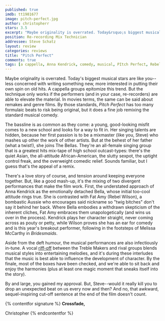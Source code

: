 ```yaml
---
published: true
imdb: tt1981677
image: pitch-perfect.jpg
author: christopherr
stars: 3.5
excerpt: "Maybe originality is overrated. Today&rsquo;s biggest musical stars are like you&mdash;less concerned with writing something new, more interested in putting their own spin on old hits."
position: Re-recording Mix Technician
addressee: Steve Schatz
layout: review
categories: reviews
title: "Pitch Perfect"
comments: true
tags: [a cappella, Anna Kendrick, comedy, musical, PItch Perfect, Rebel Wilson, Uncategorized]
---
```

Maybe originality is overrated. Today's biggest musical stars are like you--less concerned with writing something new, more interested in putting their own spin on old hits. A cappella groups epitomize this trend. But the technique only works if the performers (and in your case, re-recorders) are able to elevate the material. In movies terms, the same can be said about remakes and genre films. By those standards, _Pitch Perfect_ has too many formulaic beats to risk being original, but it does a fine job remixing the standard musical comedy. 

The bassline is as common as they come: a young, good-looking misfit comes to a new school and looks for a way to fit in. Her singing talents are hidden, because her first passion is to be a mixmaster (like you, Steve) who mashes up other the work of other artists. But at the behest of her father (what a twist!), she joins The Bellas. They're an all-female singing group that is a greatest hits mix-tape of high school outcast-types: there's the quiet Asian, the all-attitude African-American, the slutty sexpot, the uptight control freak, and the overweight comedic relief. Sounds familiar, but I guess that's the appeal of a remix.

There's a love story of course, and tension around keeping everyone together. But, like a good mash-up, it's the mixing of two divergent performances that make the film work. First, the understated approach of Anna Kendrick as the emotionally detached Bella, whose initial too-cool attitude rings true. She is contrasted with Fat Amy (Rebel Wilson), a bombastic Aussie who encourages said nickname so "twig bitches" don't say it behind her back. Where Bella embodies a withdrawn skepticism of the inherent cliches, Fat Amy embraces them unapologetically (and wins us over in the process). Kendrick plays her character straight, never coming across as pouty or petty, while Wilson proves she has an ear for comedy and is this year's breakout performer, following in the footsteps of Melissa McCarthy in _Bridesmaids_.

Aside from the deft humour, the musical performances are also infectiously in-tune. A vocal [riff-off][1] between the Treble Makers and rival groups blends musical styles into entertaining melodies, and it's during these interludes that the music is best able to influence the development of character. By the finale, most of the boxes have been checked, and we're able to sit back and enjoy the harmonies (plus at least one magic moment that sneaks itself into the story).

   [1]: http://www.youtube.com/watch?v=q573_hDhTbE

By and large, you gained my approval. But, Steve--would it really kill you to drop an unexpected beat on us every now and then? And no, that awkward, sequel-inspiring cut-off sentence at the end of the film doesn't count.

{% contentfor signature %}
**Crossfade,**

Christopher
{% endcontentfor %}